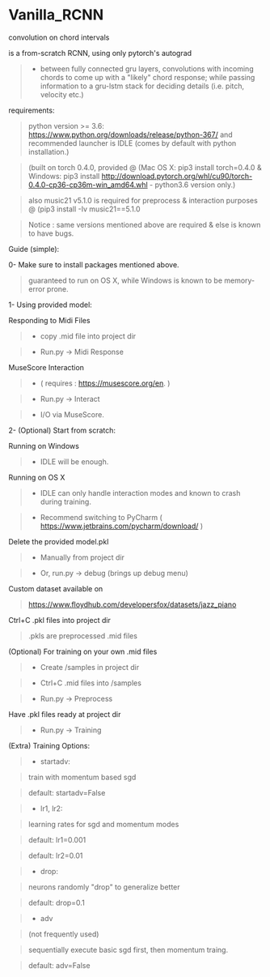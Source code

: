 # Vanilla_RCNN
convolution on chord intervals

is a from-scratch RCNN, using only pytorch's autograd

>- between fully connected gru layers, convolutions with incoming chords to come up with a "likely" chord response; while passing information to a gru-lstm stack for deciding details (i.e. pitch, velocity etc.)


requirements:

>python version >= 3.6: https://www.python.org/downloads/release/python-367/ and recommended launcher is IDLE (comes by default with python installation.)

>(built on torch 0.4.0, provided @ (Mac OS X: pip3 install torch=0.4.0 & Windows: pip3 install 
http://download.pytorch.org/whl/cu90/torch-0.4.0-cp36-cp36m-win_amd64.whl - python3.6 version only.)

>also music21 v5.1.0 is required for preprocess 
& interaction purposes @
(pip3 install -Iv music21==5.1.0


>Notice : same versions mentioned above are required & else is known to have bugs.



Guide (simple):


0- Make sure to install packages mentioned above.

>guaranteed to run on OS X, while Windows is known to be memory-error prone.


1- Using provided model:


Responding to Midi Files


>- copy .mid file into project dir


>- Run.py -> Midi Response


MuseScore Interaction 

>- ( requires : https://musescore.org/en. )

>- Run.py -> Interact

>- I/O via MuseScore.


2- (Optional) Start from scratch:

Running on Windows

>- IDLE will be enough.


Running on OS X

>- IDLE can only handle interaction modes and known to crash during training. 

>- Recommend switching to PyCharm ( https://www.jetbrains.com/pycharm/download/ )



Delete the provided model.pkl

>- Manually from project dir

>- Or, run.py -> debug (brings up debug menu)


Custom dataset available on
>https://www.floydhub.com/developersfox/datasets/jazz_piano


Ctrl+C .pkl files into project dir

>.pkls are preprocessed .mid files


(Optional) For training on your own .mid files

>- Create /samples in project dir

>- Ctrl+C .mid files into /samples

>- Run.py -> Preprocess



Have .pkl files ready at project dir

>- Run.py -> Training



(Extra) Training Options:


>- startadv: 

>train with momentum based sgd

>default: startadv=False

>- lr1, lr2: 

>learning rates for sgd and momentum modes

>default: lr1=0.001

>default: lr2=0.01

>- drop: 

>neurons randomly "drop" to generalize better

>default: drop=0.1

>- adv

>(not frequently used)

>sequentially execute basic sgd first, then momentum traing.

>default: adv=False